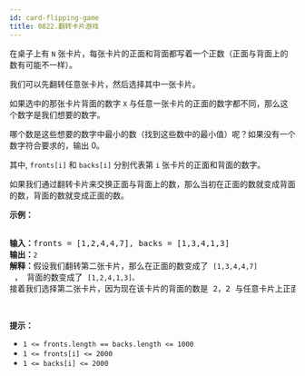 ```yaml
---
id: card-flipping-game
title: 0822.翻转卡片游戏
---
```

在桌子上有 <code>N</code> 张卡片，每张卡片的正面和背面都写着一个正数（正面与背面上的数有可能不一样）。

我们可以先翻转任意张卡片，然后选择其中一张卡片。

如果选中的那张卡片背面的数字 <code>X</code> 与任意一张卡片的正面的数字都不同，那么这个数字是我们想要的数字。

哪个数是这些想要的数字中最小的数（找到这些数中的最小值）呢？如果没有一个数字符合要求的，输出 0。

其中, <code>fronts[i]</code> 和 <code>backs[i]</code> 分别代表第 <code>i</code> 张卡片的正面和背面的数字。

如果我们通过翻转卡片来交换正面与背面上的数，那么当初在正面的数就变成背面的数，背面的数就变成正面的数。

**示例：**


<pre><br/><strong>输入：</strong>fronts = [1,2,4,4,7], backs = [1,3,4,1,3]<br/><strong>输出：</strong><code>2</code><br/><strong>解释：</strong>假设我们翻转第二张卡片，那么在正面的数变成了 <code>[1,3,4,4,7]</code> ， 背面的数变成了 <code>[1,2,4,1,3]。</code><br/>接着我们选择第二张卡片，因为现在该卡片的背面的数是 2，2 与任意卡片上正面的数都不同，所以 2 就是我们想要的数字。</pre>

 

**提示：**

- <code>1 &lt;= fronts.length == backs.length &lt;= 1000</code>
- <code>1 &lt;= fronts[i] &lt;= 2000</code>
- <code>1 &lt;= backs[i] &lt;= 2000</code>
